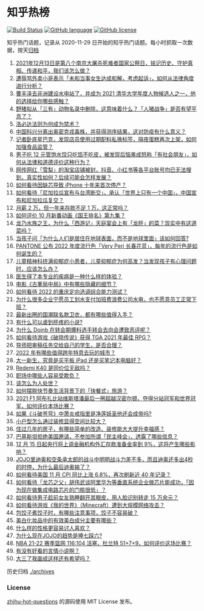# 知乎热榜
[![Build Status](https://github.com/ToWeLong/zhihu-hot-questions/workflows/CI/badge.svg)](https://github.com/ToWeLong/zhihu-hot-questions/actions)
[![GitHub language](https://img.shields.io/badge/language-golang-orange.svg)](https://golang.org/)
[![GitHub license](https://img.shields.io/github/license/ToWeLong/zhihu-hot-questions)](https://github.com/ToWeLong/zhihu-hot-questions/blob/main/LICENSE)

知乎热门话题，记录从 2020-11-29 日开始的知乎热门话题。每小时抓取一次数据，按天[归档](./archives)

<!-- BEGIN -->

1. [2021年12月13日是第八个南京大屠杀死难者国家公祭日，铭记历史、守护真相、传递和平，我们该怎么做？](https://www.zhihu.com/question/504617712)
1. [遭辱骂外卖小哥表示「未和当事女生达成和解，考虑起诉」，如何从法律角度进行分析？](https://www.zhihu.com/question/505505043)
1. [曹丰泽去非洲建设水电站了，并成为 2021 清华大学年度人物候选人之一，他的选择给你哪些感触？](https://www.zhihu.com/question/505041919)
1. [野猪拟从「三有」动物名录中删除，这意味着什么？「人猪战争」是否有望平息了？](https://www.zhihu.com/question/505438833)
1. [洛必达法则为何成为禁术？](https://www.zhihu.com/question/353386640)
1. [中国科兴分离出奥密克戎毒株，并获得测序结果，这对防疫有什么意义？](https://www.zhihu.com/question/505380257)
1. [记者卧底星巴克，发现店员使用过期配料私换标签，隔夜蛋糕再次上架，如何加强食品监管？](https://www.zhihu.com/question/505636260)
1. [男子吃 12 元管饱水饺只吃馅不吃皮，被发现后恼羞成怒称「有社会朋友」，如何从法律和道德评价这种行为？](https://www.zhihu.com/question/505514174)
1. [网传网红「雪梨」的淘宝店铺被封，抖音、小红书等各平台账号均已无法搜到，真实性如何？后续可能会怎样发展？](https://www.zhihu.com/question/505527418)
1. [如何看待因缺芯导致 iPhone 十年来首次停产？](https://www.zhihu.com/question/504506871)
1. [如何看待「尼加拉瓜宣布与台湾断交」，承认「世界上只有一个中国」，中国宣布和尼加拉瓜复交？](https://www.zhihu.com/question/504963373)
1. [月薪  2 万，但一年来存款不足 1 万，这正常吗？](https://www.zhihu.com/question/504495987)
1. [如何评价 10 月新番动画《国王排名》第九集？](https://www.zhihu.com/question/504789398)
1. [龙乃水族之王，为什么「西游记」天庭宴会上有「龙肝」的菜？现实中有这道菜吗？](https://www.zhihu.com/question/497611410)
1. [当孩子问「为什么人们是居住在地球表面，而不是地球里面」该如何回答?](https://www.zhihu.com/question/499988729)
1. [PANTONE 公布 2022 年度流行色「Very Peri 长春花蓝」，每年的流行色是如何诞生的？](https://www.zhihu.com/question/504869284)
1. [儿童精神科挤满抑郁症小患者，儿童抑郁症为何高发？当发现孩子有心理问题时，应该怎么办？](https://www.zhihu.com/question/505080433)
1. [医生得了本专业的疾病是一种什么样的体验？](https://www.zhihu.com/question/489822787)
1. [电影《古董局中局》中有哪些隐藏的细节？](https://www.zhihu.com/question/503087800)
1. [如何看待 2022 的重庆定向选调综合能力测试？](https://www.zhihu.com/question/503655059)
1. [为什么很多企业宁愿员工划水支付加班费浪费公司水电，也不愿意员工正常下班？](https://www.zhihu.com/question/459051707)
1. [最新出圈的国潮联名款卫衣，都有哪些值得入手？](https://www.zhihu.com/question/504374908)
1. [有什么可以虐到肝疼的小说?](https://www.zhihu.com/question/369931227)
1. [为什么 Doinb 在转会期爆料选手转会去向会遭致恶评呢？](https://www.zhihu.com/question/503231305)
1. [如何看待游戏《破晓传说》获得 TGA 2021 年最佳 RPG？](https://www.zhihu.com/question/504997823)
1. [导师把审稿任务交给自己的学生，是否合理？](https://www.zhihu.com/question/504000377)
1. [2022 年有哪些值得跨年特意去玩的城市？](https://www.zhihu.com/question/502885560)
1. [大一新生，究竟是买平板 iPad 还是买笔记本电脑好？](https://www.zhihu.com/question/504687590)
1. [Redemi K40 是同价位无敌吗？](https://www.zhihu.com/question/501318062)
1. [职场中哪些人容易受欺负？](https://www.zhihu.com/question/501757781)
1. [该怎么为人处世？](https://www.zhihu.com/question/317906851)
1. [如何摆脱快节奏生活背景下的「快餐式」旅游？](https://www.zhihu.com/question/498557034)
1. [2021 F1 阿布扎比站维斯塔潘最后一圈超越汉密尔顿，夺得分站冠军和世界冠军，如何评价本场比赛？](https://www.zhihu.com/question/505605334)
1. [如果《斗破苍穹》中萧炎戒指里是净莲妖圣他还会成帝吗?](https://www.zhihu.com/question/504111800)
1. [小户型怎么通过装修显得空间比较大？](https://www.zhihu.com/question/340346934)
1. [住过几年的房子，有哪些简单的改造、装修能大大提升幸福感？](https://www.zhihu.com/question/23252705)
1. [巴基斯坦拒绝美国邀请，不参加所谓「民主峰会」，透露了哪些信息？](https://www.zhihu.com/question/504864501)
1. [12 月 15 日起央行将上调金融机构外汇存款准备金率到 9%，这将产生哪些影响？](https://www.zhihu.com/question/504912435)
1. [JOJO里迪奥和空条承太郎的战斗中明明战斗力差不多，而且迪奥还多出4秒的时停，为什么最后迪奥输了？](https://www.zhihu.com/question/384804116)
1. [如何看待美国 11 月 CPI 同比上涨 6.8%，再次刷新近 40 年记录？](https://www.zhihu.com/question/505164930)
1. [如何看待「龙芯之父」胡伟武谈阿里华为等垂直系统企业做芯片能成功，「因为现在做集成电路芯片的门槛很低」？](https://www.zhihu.com/question/505445344)
1. [如何看待男子趁前女友熟睡翻开其眼皮，用人脸识别转走 15 万余元？](https://www.zhihu.com/question/505434300)
1. [如何看待游戏《我的世界》（Minecraft）遭到大规模网络攻击？](https://www.zhihu.com/question/505410909)
1. [包饺子煮饺子时，有哪些注意事项，饺子不容易破？](https://www.zhihu.com/question/434361194)
1. [美白化妆品中的有效美白成分主要有哪些？](https://www.zhihu.com/question/22713835)
1. [什么样的性格更容易讨人喜欢？](https://www.zhihu.com/question/493962569)
1. [为什么现在JOJO的趋势是捧七踩六?](https://www.zhihu.com/question/411626637)
1. [NBA 21-22 赛季篮网 116:104 活塞，杜兰特 51+7+9，如何评价这场比赛？](https://www.zhihu.com/question/505634028)
1. [有没有好看的言情小说啊？](https://www.zhihu.com/question/482733530)
1. [大三了我画成这样还有希望吗？](https://www.zhihu.com/question/503966500)

<!-- END -->

历史归档 [./archives](./archives)


### License
[zhihu-hot-questions](https://github.com/towelong/zhihu-hot-questions) 的源码使用 MIT License 发布。